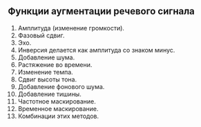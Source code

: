 ## Функции аугментации речевого сигнала

1. Амплитуда (изменение громкости).
2. Фазовый сдвиг.
3. Эхо.
4. Инверсия делается как амплитуда со знаком минус.
5. Добавление шума.
6. Растяжение во времени.
8. Изменение темпа.
9. Сдвиг высоты тона.
10. Добавление фонового шума.
11. Добавление тишины.
12. Частотное  маскирование.
13. Временное маскирование.
14. Комбинации этих методов.
